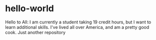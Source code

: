 # hello-world

Hello to All:
I am currently a student taking 19 credit hours, but I want to learn additional skills. 
I've lived all over America, and am a pretty good cook. 
Just another repository
